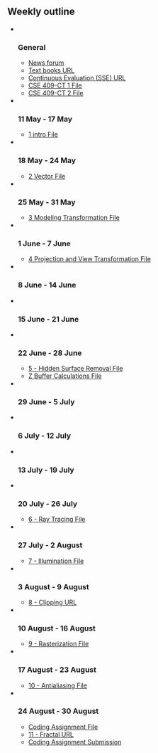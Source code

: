<h2>Weekly outline</h2><ul><li><img width="1" height="1" src="..%5C..%5CJanuary%202018%5CCSE102%5Cfile%5Cspacer.gif" />
<img width="1" height="1" src="..%5C..%5CJanuary%202018%5CCSE102%5Cfile%5Cspacer.gif" />
<h3>General</h3>
<ul><li>
<a href="News%20forum">News forum</a>



</li><li>
<a href="https://moodle.cse.buet.ac.bd/mod/url/view.php?id=10712">Text books URL</a>



</li><li>
<a href="https://moodle.cse.buet.ac.bd/mod/url/view.php?id=10962">Continuous Evaluation (SSE) URL</a>



</li><li>
<a href="file%5CCSE%20409-CT%201.pdf">CSE 409-CT 1 File</a>



</li><li>
<a href="file%5CCSE%20409-CT%202.pdf">CSE 409-CT 2 File</a>



</li></ul>
</li><li><img width="1" height="1" src="..%5C..%5CJanuary%202018%5CCSE102%5Cfile%5Cspacer.gif" />
<img width="1" height="1" src="..%5C..%5CJanuary%202018%5CCSE102%5Cfile%5Cspacer.gif" />
<h3>11 May - 17 May</h3>
<ul><li>
<a href="file%5C1_intro.pptx">1 intro File</a>



</li></ul>
</li><li><img width="1" height="1" src="..%5C..%5CJanuary%202018%5CCSE102%5Cfile%5Cspacer.gif" />
<img width="1" height="1" src="..%5C..%5CJanuary%202018%5CCSE102%5Cfile%5Cspacer.gif" />
<h3>18 May - 24 May</h3>
<ul><li>
<a href="file%5C2_Vector.ppt">2 Vector File</a>



</li></ul>
</li><li><img width="1" height="1" src="..%5C..%5CJanuary%202018%5CCSE102%5Cfile%5Cspacer.gif" />
<img width="1" height="1" src="..%5C..%5CJanuary%202018%5CCSE102%5Cfile%5Cspacer.gif" />
<h3>25 May - 31 May</h3>
<ul><li>
<a href="file%5C3_Modeling%20Transformation.ppt">3 Modeling Transformation File</a>



</li></ul>
</li><li><img width="1" height="1" src="..%5C..%5CJanuary%202018%5CCSE102%5Cfile%5Cspacer.gif" />
<img width="1" height="1" src="..%5C..%5CJanuary%202018%5CCSE102%5Cfile%5Cspacer.gif" />
<h3>1 June - 7 June</h3>
<ul><li>
<a href="file%5C4_Projection%20and%20View%20Transformation.ppt">4 Projection and View Transformation File</a>



</li></ul>
</li><li><img width="1" height="1" src="..%5C..%5CJanuary%202018%5CCSE102%5Cfile%5Cspacer.gif" />
<img width="1" height="1" src="..%5C..%5CJanuary%202018%5CCSE102%5Cfile%5Cspacer.gif" />
<h3>8 June - 14 June</h3>
<ul></ul>
</li><li><img width="1" height="1" src="..%5C..%5CJanuary%202018%5CCSE102%5Cfile%5Cspacer.gif" />
<img width="1" height="1" src="..%5C..%5CJanuary%202018%5CCSE102%5Cfile%5Cspacer.gif" />
<h3>15 June - 21 June</h3>
<ul></ul>
</li><li><img width="1" height="1" src="..%5C..%5CJanuary%202018%5CCSE102%5Cfile%5Cspacer.gif" />
<img width="1" height="1" src="..%5C..%5CJanuary%202018%5CCSE102%5Cfile%5Cspacer.gif" />
<h3>22 June - 28 June</h3>
<ul><li>
<a href="file%5C5-Hidden%20Surface%20Removal.ppt">5 - Hidden Surface Removal File</a>



</li><li>
<a href="file%5CZ_Buffer_Calculations.zip">Z Buffer Calculations File</a>



</li></ul>
</li><li><img width="1" height="1" src="..%5C..%5CJanuary%202018%5CCSE102%5Cfile%5Cspacer.gif" />
<img width="1" height="1" src="..%5C..%5CJanuary%202018%5CCSE102%5Cfile%5Cspacer.gif" />
<h3>29 June - 5 July</h3>
<ul></ul>
</li><li><img width="1" height="1" src="..%5C..%5CJanuary%202018%5CCSE102%5Cfile%5Cspacer.gif" />
<img width="1" height="1" src="..%5C..%5CJanuary%202018%5CCSE102%5Cfile%5Cspacer.gif" />
<h3>6 July - 12 July</h3>
<ul></ul>
</li><li><img width="1" height="1" src="..%5C..%5CJanuary%202018%5CCSE102%5Cfile%5Cspacer.gif" />
<img width="1" height="1" src="..%5C..%5CJanuary%202018%5CCSE102%5Cfile%5Cspacer.gif" />
<h3>13 July - 19 July</h3>
<ul></ul>
</li><li><img width="1" height="1" src="..%5C..%5CJanuary%202018%5CCSE102%5Cfile%5Cspacer.gif" />
<img width="1" height="1" src="..%5C..%5CJanuary%202018%5CCSE102%5Cfile%5Cspacer.gif" />
<h3>20 July - 26 July</h3>
<ul><li>
<a href="file%5C6-Ray%20Casting%20and%20Ray%20Tracing.ppt">6 - Ray Tracing File</a>



</li></ul>
</li><li><img width="1" height="1" src="..%5C..%5CJanuary%202018%5CCSE102%5Cfile%5Cspacer.gif" />
<img width="1" height="1" src="..%5C..%5CJanuary%202018%5CCSE102%5Cfile%5Cspacer.gif" />
<h3>27 July - 2 August</h3>
<ul><li>
<a href="file%5C7-Lighting%20and%20Shading.pptx">7 - Illumination File</a>



</li></ul>
</li><li><img width="1" height="1" src="..%5C..%5CJanuary%202018%5CCSE102%5Cfile%5Cspacer.gif" />
<img width="1" height="1" src="..%5C..%5CJanuary%202018%5CCSE102%5Cfile%5Cspacer.gif" />
<h3>3 August - 9 August</h3>
<ul><li>
<a href="https://moodle.cse.buet.ac.bd/mod/url/view.php?id=11205">8 - Clipping URL</a>



</li></ul>
</li><li><img width="1" height="1" src="..%5C..%5CJanuary%202018%5CCSE102%5Cfile%5Cspacer.gif" />
<img width="1" height="1" src="..%5C..%5CJanuary%202018%5CCSE102%5Cfile%5Cspacer.gif" />
<h3>10 August - 16 August</h3>
<ul><li>
<a href="file%5C9-Rasterization.pptx">9 - Rasterization File</a>



</li></ul>
</li><li><img width="1" height="1" src="..%5C..%5CJanuary%202018%5CCSE102%5Cfile%5Cspacer.gif" />
<img width="1" height="1" src="..%5C..%5CJanuary%202018%5CCSE102%5Cfile%5Cspacer.gif" />
<h3>17 August - 23 August</h3>
<ul><li>
<a href="file%5C10%20-%20Antialiasing.pptx">10 - Antialiasing File</a>



</li></ul>
</li><li><img width="1" height="1" src="..%5C..%5CJanuary%202018%5CCSE102%5Cfile%5Cspacer.gif" />
<img width="1" height="1" src="..%5C..%5CJanuary%202018%5CCSE102%5Cfile%5Cspacer.gif" />
<h3>24 August - 30 August</h3>
<ul><li>
<a href="file%5CCSE409_Coding_Assignment.pdf">Coding Assignment File</a>



</li><li>
<a href="https://moodle.cse.buet.ac.bd/mod/url/view.php?id=11274">11 - Fractal URL</a>



</li><li>
<a href="Coding%20Assignment%20Submission">Coding Assignment Submission</a>



</li></ul>
</li></ul>
